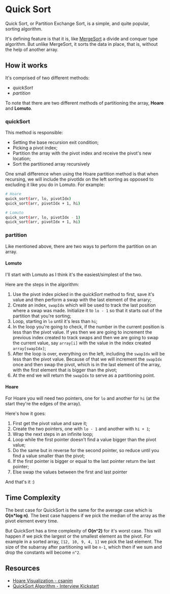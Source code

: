 # Quick Sort

Quick Sort, or Partition Exchange Sort, is a simple, and quite popular, sorting algorithm.

It's defining feature is that it is, like [MergeSort](merge-sort.md) a divide and conquer type algorithm. But unlike MergeSort, it sorts the data in place, that is, without the help of another array.

## How it works

It's comprised of two different methods:

- *quickSort*
- *partition*

To note that there are two different methods of partitioning the array, **Hoare** and **Lomuto**.

### quickSort

This method is responsible:

- Setting the base recursion exit condition;
- Picking a pivot index;
- Partition the array with the pivot index and receive the pivot's new location;
- Sort the partitioned array recursively

One small difference when using the Hoare partition method is that when recursing, we will include the pivotIdx on the left sorting as opposed to excluding it like you do in Lomuto. For example:

```sh
# Hoare 
quick_sort(arr, lo, pivotIdx)
quick_sort(arr, pivotIdx + 1, hi)

# Lomuto
quick_sort(arr, lo, pivotIdx - 1)
quick_sort(arr, pivotIdx + 1, hi)
```

### partition

Like mentioned above, there are two ways to perform the partition on an array.

#### Lomuto

I'll start with Lomuto as I think it's the easiest/simplest of the two.

Here are the steps in the algorithm:

1. Use the pivot index picked in the *quickSort* method to first, save it's value and then perform a swap with the last element of the arrary;
2. Create an index, `swapIdx` which will be used to track the last position where a swap was made. Initialize it to `lo - 1` so that it starts out of the partition that you're sorting;
3. Loop, starting in `lo` until it's less than `hi`;
4. In the loop you're going to check, if the number in the current position is less than the pivot value. If yes then we are going to increment the previous index created to track swaps and then we are going to swap the current value, say `array[i]` with the value in the index created `array[swapIdx]`;
5. After the loop is over, everything on the left, including the `swapIdx` will be less than the pivot value. Because of that we will increment the `swapIdx` once and then swap the pivot, which is in the last element of the array, with the first element that is bigger than the pivot;
6. At the end we will return the `swapIdx` to serve as a partitioning point.

#### Hoare

For Hoare you will need two pointers, one for `lo` and another for `hi` (at the start they're the edges of the array).

Here's how it goes:

1. First get the pivot value and save it;
2. Create the two pointers, one with `lo - 1` and another with `hi + 1`;
3. Wrap the next steps in an infinite loop;
4. Loop while the first pointer doesn't find a value bigger than the pivot value;
5. Do the same but in reverse for the second pointer, so reduce until you find a value smaller than the pivot;
6. If the first pointer is bigger or equal to the last pointer return the last pointer;
7. Else swap the values between the first and last pointer

And that's it :)

## Time Complexity

The best case for QuickSort is the same for the average case which is **O(n*log n)**. The best case happens if we pick the median of the array as the pivot element every time.

But QuickSort has a time complexity of **O(n^2)** for it's worst case. This will happen if we pick the largest or the smallest element as the pivot. For example in a sorted array, `[12, 10, 9, 4, 1]` we pick the last element. The size of the subarray after partitioning will be `n-1`, which then if we sum and drop the constants will become `n^2`.

## Resources

- [Hoare Visualization - csanim](https://csanim.com/tutorials/hoares-quicksort-algorithm-python-animated-visualization-code)
- [QuickSort Algorithm - Interview Kickstart](https://www.interviewkickstart.com/learn/quick-sort)
